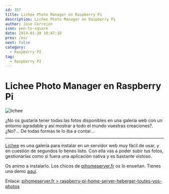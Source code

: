 ```yaml
---
id: 357
title: Lichee Photo Manager en Raspberry Pi
description: Lichee Photo Manager en Raspberry Pi
author: Jose Cerrejon
icon: pen-to-square
date: 2014-01-28 10:47:10
prev: /es/
next: false
category:
  - Raspberry PI
tag:
  - Raspberry PI
---
```


# Lichee Photo Manager en Raspberry Pi

![lichee](/images/2014/01/lychee.jpg)

¿No os gustaría tener todas las fotos disponibles en una galería web con un entorno agradable y así mostrar a todo el mundo vuestras creaciones?. ¿No?… De todas formas te lo iba a contar…

- - -
[Lichee](http://lychee.electerious.com) es una galería para instalar en un servidor web muy fácil de usar, y en cuestión de segundos lo tienes listo. Con ella vas a poder subir tus fotos, gestionarlas como si fuera una aplicación nativa y es bastante vistoso.

Os animo a instalarlo. Los chicos de [pihomeserver.fr](http://www.pihomeserver.fr) os lo enseñan. Tienes una demo [aquí](http://electerious.com/lychee_demo/).

Enlace: [pihomeserver.fr > raspberry-pi-home-server-heberger-toutes-vos-photos](http://www.pihomeserver.fr/es/2014/01/23/raspberry-pi-home-server-heberger-toutes-vos-photos/)
